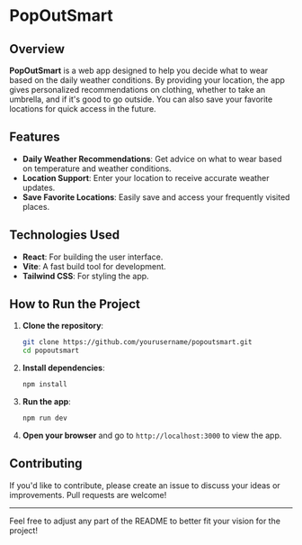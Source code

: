 
# PopOutSmart

## Overview

**PopOutSmart** is a web app designed to help you decide what to wear based on the daily weather conditions. By providing your location, the app gives personalized recommendations on clothing, whether to take an umbrella, and if it's good to go outside. You can also save your favorite locations for quick access in the future.

## Features

- **Daily Weather Recommendations**: Get advice on what to wear based on temperature and weather conditions.
- **Location Support**: Enter your location to receive accurate weather updates.
- **Save Favorite Locations**: Easily save and access your frequently visited places.

## Technologies Used

- **React**: For building the user interface.
- **Vite**: A fast build tool for development.
- **Tailwind CSS**: For styling the app.

## How to Run the Project

1. **Clone the repository**:

   ```bash
   git clone https://github.com/yourusername/popoutsmart.git
   cd popoutsmart
   ```

2. **Install dependencies**:

   ```bash
   npm install
   ```

3. **Run the app**:

   ```bash
   npm run dev
   ```

4. **Open your browser** and go to `http://localhost:3000` to view the app.

## Contributing

If you'd like to contribute, please create an issue to discuss your ideas or improvements. Pull requests are welcome!

---

Feel free to adjust any part of the README to better fit your vision for the project!